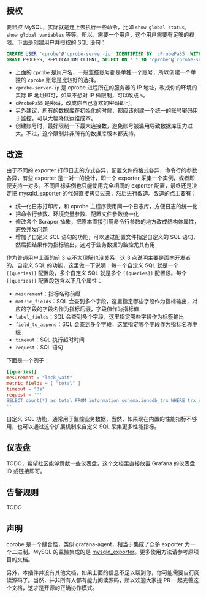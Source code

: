 ## 授权

要监控 MySQL，实际就是连上去执行一些命令，比如 `show global status`，`show global variables` 等等。所以，需要一个用户，这个用户需要有足够的权限。下面是创建用户并授权的 SQL 语句：

```sql
CREATE USER 'cprobe'@'cprobe-server-ip' IDENTIFIED BY 'cProbePa55' WITH MAX_USER_CONNECTIONS 3;
GRANT PROCESS, REPLICATION CLIENT, SELECT ON *.* TO 'cprobe'@'cprobe-server-ip';
```

- 上面的 `cprobe` 是用户名，一般监控账号都是单独一个账号，所以创建一个单独的 `cprobe` 账号是比较好的选择。
- `cprobe-server-ip` 是 cprobe 进程所在的服务器的 IP 地址，改成你的环境的实际 IP 地址即可，如果不想对 IP 做限制，可以改成 `%`。
- `cProbePa55` 是密码，改成你自己喜欢的密码即可。
- 另外建议，所有的数据库在初始化的时候，都应该创建一个统一的账号密码用于监控，可以大幅降低运维成本。
- 创建账号时，最好限制一下最大连接数，避免账号被滥用导致数据库压力过大。不过，这个限制并非所有的数据库版本都支持。

## 改造

由于不同的 exporter 打印日志的方式各异，配置文件的格式各异，命令行的参数各异，有些 exporter 是一对一的设计，即一个 exporter 采集一个实例，或者即便支持一对多，不同目标实例也只能使用完全相同的 exporter 配置，最终还是决定把 mysqld_exporter 的代码直接拷贝过来，然后进行改造。改造的点主要有：

- 统一化日志打印库，和 cprobe 主程序使用同一个日志库，方便日志的统一化
- 把命令行参数、环境变量参数、配置文件参数统一化
- 修改各个 Scraper 抽象，把原本直接引用命令行参数的地方改成结构体属性，避免并发问题
- 增加了自定义 SQL 语句的功能，可以通过配置文件指定自定义的 SQL 语句，然后把结果作为指标输出，这对于业务数据的监控尤其有用

作为普通用户上面的前 3 点不太理解也没关系，这 3 点说明主要是面向开发者的。自定义 SQL 的功能，这里做一下说明：每一个自定义 SQL 就是一个 `[[queries]]` 配置段，多个自定义 SQL 就是多个 `[[queries]]` 配置段。每个 `[[queries]]` 配置段包含以下几个属性：

- `mesurement`：指标名称前缀
- `metric_fields`：SQL 会查到多个字段，这里指定哪些字段作为指标输出，对应的字段的字段名作为指标后缀，字段值作为指标值
- `label_fields`：SQL 会查到多个字段，这里指定哪些字段作为标签输出
- `field_to_append`：SQL 会查到多个字段，这里指定哪个字段作为指标名称中缀
- `timeout`：SQL 执行超时时间
- `request`：SQL 语句

下面是一个例子：

```toml
[[queries]]
mesurement = "lock_wait"
metric_fields = [ "total" ]
timeout = "3s"
request = '''
SELECT count(*) as total FROM information_schema.innodb_trx WHERE trx_state='LOCK WAIT'
'''
```

自定义 SQL 功能，通常用于监控业务数据，当然，如果现在内置的性能指标不够用，也可以通过这个扩展机制来自定义 SQL 采集更多性能指标。

## 仪表盘

TODO，希望社区能够贡献一些仪表盘，这个文档里直接放置 Grafana 的仪表盘 ID 或链接即可。

## 告警规则

TODO

## 声明

cprobe 是一个缝合怪，类似 grafana-agent，相当于集成了众多 exporter 为一个二进制。MySQL 的监控集成的是 [mysqld_exporter](https://github.com/prometheus/mysqld_exporter)。更多使用方法请参考原项目的文档。

另外，本插件并没有其他文档，如果上面的信息不足以帮到你，你可能需要自行阅读源码了。当然，并非所有人都有能力阅读源码，所以欢迎大家提 PR 一起完善这个文档，这才是开源的正确协作模式。

